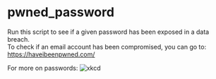 # pwned_password

Run this script to see if a given password has been exposed in a data breach.<br />
To check if an email account has been compromised, you can go to: https://haveibeenpwned.com/


For more on passwords:
<img src="https://imgs.xkcd.com/comics/password_strength.png" alt="xkcd">
